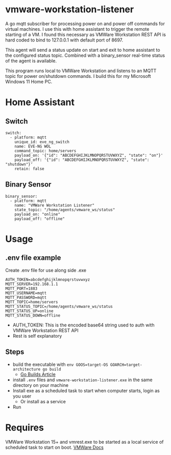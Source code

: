 # vmware-workstation-listener
A go mqtt subscriber for processing power on and power off commands for virtual machines.  I use this with home assistant to trigger the remote starting of a VM.  I found this necessary as VMWare Workstation REST API is hard coded to bind to 127.0.0.1 with default port of 8697.

This agent will send a status update on start and exit to home assistant to the configured status topic.  Combined with a binary_sensor real-time status of the agent is available.

This program runs local to VMWare Workstation and listens to an MQTT topic for power on/shutdown commands.  I build this for my Microsoft Windows 11 Home PC.

# Home Assistant
## Switch
```
switch:
  - platform: mqtt
    unique_id: eve_ng_switch
    name: EVE-NG WOL
    command_topic: home/servers
    payload_on: '{"id": "ABCDEFGHIJKLMNOPQRSTUVWXYZ", "state": "on"}'
    payload_off: '{"id": "ABCDEFGHIJKLMNOPQRSTUVWXYZ", "state": "shutdown"}'
    retain: false
```
## Binary Sensor
```
binary_sensor:
  - platform: mqtt
    name: "VMWare Workstation Listener"
    state_topic: "/home/agents/vmware_ws/status"
    payload_on: "online"
    payload_off: "offline"
```

# Usage
## .env file example
Create .env file for use along side .exe
```
AUTH_TOKEN=abcdefghijklmnopqrstuvwxyz
MQTT_SERVER=192.168.1.1
MQTT_PORT=1883
MQTT_USERNAME=mqtt
MQTT_PASSWORD=mqtt
MQTT_TOPIC=home/servers
MQTT_STATUS_TOPIC=/home/agents/vmware_ws/status
MQTT_STATUS_UP=online
MQTT_STATUS_DOWN=offline
```

- AUTH_TOKEN: This is the encoded base64 string used to auth with VMWare Workstation REST API
- Rest is self explanatory

## Steps
- build the executable with `env GOOS=target-OS GOARCH=target-architecture go build`
  - [Go Builds Article](https://www.digitalocean.com/community/tutorials/how-to-build-go-executables-for-multiple-platforms-on-ubuntu-16-04#step-4-building-executables-for-different-architectures)
- install `.env` files and `vmware-workstation-listener.exe` in the same directory on your machine
- Install exe as a scheduled task to start when computer starts, login as you user
  - Or install as a service
- Run

# Requires
VMWare Workstation 15+ and vmrest.exe to be started as a local service of scheduled task to start on boot.  [VMWare Docs](https://docs.vmware.com/en/VMware-Workstation-Pro/15.0/com.vmware.ws.using.doc/GUID-C3361DF5-A4C1-432E-850C-8F60D83E5E2B.html)
